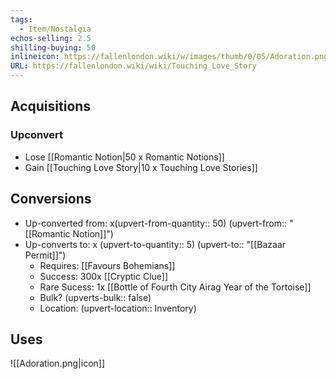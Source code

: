 ```yaml
---
tags:
  - Item/Nostalgia
echos-selling: 2.5
shilling-buying: 50
inlineicon: https://fallenlondon.wiki/w/images/thumb/0/05/Adoration.png/40px-Adoration.png
URL: https://fallenlondon.wiki/wiki/Touching_Love_Story
---
```


## Acquisitions
### Upconvert
- Lose [[Romantic Notion|50 x Romantic Notions]]
- Gain [[Touching Love Story|10 x Touching Love Stories]]

## Conversions 
- Up-converted from: x(upvert-from-quantity:: 50) (upvert-from:: "[[Romantic Notion]]")
- Up-converts to: x (upvert-to-quantity:: 5) (upvert-to:: "[[Bazaar Permit]]")
	- Requires: [[Favours Bohemians]]
	- Success: 300x [[Cryptic Clue]]
	- Rare Sucess: 1x [[Bottle of Fourth City Airag Year of the Tortoise]]
	- Bulk? (upverts-bulk:: false)
	- Location: (upvert-location:: Inventory)

## Uses
![[Adoration.png|icon]]